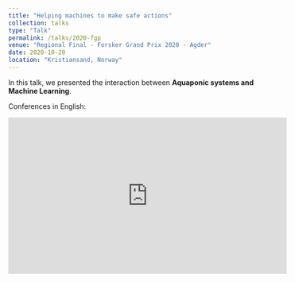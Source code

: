 ```yaml
---
title: "Helping machines to make safe actions"
collection: talks
type: "Talk"
permalink: /talks/2020-fgp
venue: "Regional Final - Forsker Grand Prix 2020 - Agder"
date: 2020-10-20
location: "Kristiansand, Norway"
---
```


In this talk, we presented the interaction between **Aquaponic systems and Machine Learning**.

Conferences in English:

<iframe width="560" height="315" src="https://www.youtube.com/embed/Phaqd3MuCxo?start=2328" frameborder="0" allow="accelerometer; autoplay; clipboard-write; encrypted-media; gyroscope; picture-in-picture" allowfullscreen></iframe>
